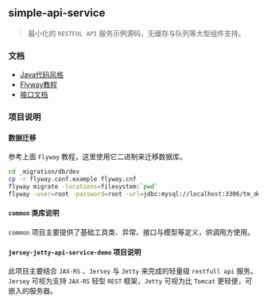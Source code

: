 simple-api-service
-----

>   最小化的 `RESTFUL API` 服务示例源码，无缓存与队列等大型组件支持。 


### 文档

- [Java代码风格](_docs/CodeStyle.md)
- [Flyway教程](_docs/Flyway.md)
- [接口文档](_docs/api.md)

### 项目说明

#### 数据迁移

参考上面 `Flyway` 教程，这里使用它二进制来迁移数据库。

```bash
cd _migration/db/dev
cp -r flyway.conf.example flyway.cnf
flyway migrate -locations=filesystem:`pwd`
flyway -user=root -password=root -url=jdbc:mysql://localhost:3306/tm_demo_dev -locations=filesystem:`pwd` migrate
```

#### `common` 类库说明

`common` 项目主要提供了基础工具类、异常、接口与模型等定义，供调用方使用。

#### `jersey-jetty-api-service-demo` 项目说明

此项目主要结合 `JAX-RS` 、`Jersey` 与 `Jetty` 来完成的轻量级 `restfull api` 服务。`Jersey` 可视为支持 `JAX-RS` 轻型 `REST` 框架，`Jetty` 可视为比 `Tomcat` 更轻便，可嵌入的服务器。